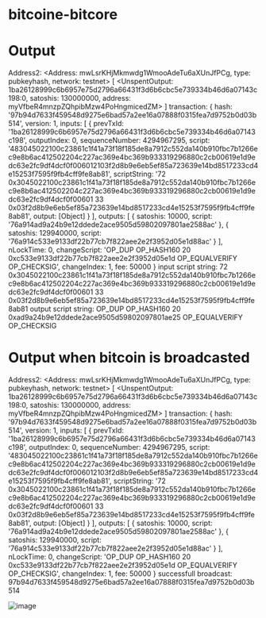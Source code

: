 # bitcoine-bitcore

# Output
Address2:
<Address: mwLsrKHjMkmwdg1WmooAdeTu6aXUnJfPCg, type: pubkeyhash, network: testnet>
[ <UnspentOutput: 1ba26128999c6b6957e75d2796a66431f3d6b6cbc5e739334b46d6a07143c198:0, satoshis: 130000000, address: myVfbeR4mnzpZQhpibMzw4PoHngmicedZM> ]
transaction:
{ hash: '97b94d7633f459548d9275e6bad57a2ee16a07888f0315fea7d9752b0d03b514',
  version: 1,
  inputs: 
   [ { prevTxId: '1ba26128999c6b6957e75d2796a66431f3d6b6cbc5e739334b46d6a07143c198',
       outputIndex: 0,
       sequenceNumber: 4294967295,
       script: '483045022100c23861c1f41a73f18f185de8a7912c552da140b910fbc7b1266ec9e8b6ac412502204c227ac369e4bc369b933319296880c2cb00619e1d9edc63e2fc9df4dcf0f006012103f2d8b9e6eb5ef85a723639e14bd8517233cd4e15253f7595f9fb4cff9fe8ab81',
       scriptString: '72 0x3045022100c23861c1f41a73f18f185de8a7912c552da140b910fbc7b1266ec9e8b6ac412502204c227ac369e4bc369b933319296880c2cb00619e1d9edc63e2fc9df4dcf0f00601 33 0x03f2d8b9e6eb5ef85a723639e14bd8517233cd4e15253f7595f9fb4cff9fe8ab81',
       output: [Object] } ],
  outputs: 
   [ { satoshis: 10000,
       script: '76a914ad9a24b9e12ddede2ace9505d59802097801ae2588ac' },
     { satoshis: 129940000,
       script: '76a914c533e9133df22b77cb7f822aee2e2f3952d05e1d88ac' } ],
  nLockTime: 0,
  changeScript: 'OP_DUP OP_HASH160 20 0xc533e9133df22b77cb7f822aee2e2f3952d05e1d OP_EQUALVERIFY OP_CHECKSIG',
  changeIndex: 1,
  fee: 50000 }
input script string:
72 0x3045022100c23861c1f41a73f18f185de8a7912c552da140b910fbc7b1266ec9e8b6ac412502204c227ac369e4bc369b933319296880c2cb00619e1d9edc63e2fc9df4dcf0f00601 33 0x03f2d8b9e6eb5ef85a723639e14bd8517233cd4e15253f7595f9fb4cff9fe8ab81
output script string:
OP_DUP OP_HASH160 20 0xad9a24b9e12ddede2ace9505d59802097801ae25 OP_EQUALVERIFY OP_CHECKSIG 

# Output when bitcoin is broadcasted
Address2:
<Address: mwLsrKHjMkmwdg1WmooAdeTu6aXUnJfPCg, type: pubkeyhash, network: testnet>
[ <UnspentOutput: 1ba26128999c6b6957e75d2796a66431f3d6b6cbc5e739334b46d6a07143c198:0, satoshis: 130000000, address: myVfbeR4mnzpZQhpibMzw4PoHngmicedZM> ]
transaction:
{ hash: '97b94d7633f459548d9275e6bad57a2ee16a07888f0315fea7d9752b0d03b514',
  version: 1,
  inputs: 
   [ { prevTxId: '1ba26128999c6b6957e75d2796a66431f3d6b6cbc5e739334b46d6a07143c198',
       outputIndex: 0,
       sequenceNumber: 4294967295,
       script: '483045022100c23861c1f41a73f18f185de8a7912c552da140b910fbc7b1266ec9e8b6ac412502204c227ac369e4bc369b933319296880c2cb00619e1d9edc63e2fc9df4dcf0f006012103f2d8b9e6eb5ef85a723639e14bd8517233cd4e15253f7595f9fb4cff9fe8ab81',
       scriptString: '72 0x3045022100c23861c1f41a73f18f185de8a7912c552da140b910fbc7b1266ec9e8b6ac412502204c227ac369e4bc369b933319296880c2cb00619e1d9edc63e2fc9df4dcf0f00601 33 0x03f2d8b9e6eb5ef85a723639e14bd8517233cd4e15253f7595f9fb4cff9fe8ab81',
       output: [Object] } ],
  outputs: 
   [ { satoshis: 10000,
       script: '76a914ad9a24b9e12ddede2ace9505d59802097801ae2588ac' },
     { satoshis: 129940000,
       script: '76a914c533e9133df22b77cb7f822aee2e2f3952d05e1d88ac' } ],
  nLockTime: 0,
  changeScript: 'OP_DUP OP_HASH160 20 0xc533e9133df22b77cb7f822aee2e2f3952d05e1d OP_EQUALVERIFY OP_CHECKSIG',
  changeIndex: 1,
  fee: 50000 }
successfull broadcast: 97b94d7633f459548d9275e6bad57a2ee16a07888f0315fea7d9752b0d03b514

![image](https://user-images.githubusercontent.com/10371318/34461510-1eab4814-ee52-11e7-976b-37842a438f12.png)
